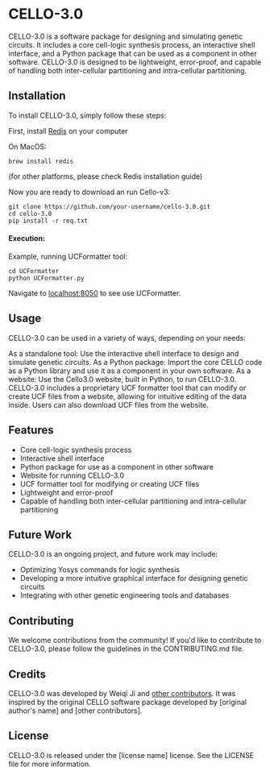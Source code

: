 # CELLO-3.0

CELLO-3.0 is a software package for designing and simulating genetic circuits. It includes a core cell-logic synthesis process, an interactive shell interface, and a Python package that can be used as a component in other software. CELLO-3.0 is designed to be lightweight, error-proof, and capable of handling both inter-cellular partitioning and intra-cellular partitioning.

## Installation

To install CELLO-3.0, simply follow these steps:

First, install [Redis](https://redis.io/docs/getting-started/installation/) on your computer

On MacOS:
```
brew install redis
```
(for other platforms, please check Redis installation guide)

Now you are ready to download an run Cello-v3:
```
git clone https://github.com/your-username/cello-3.0.git
cd cello-3.0
pip install -r req.txt
```

#### Execution:

Example, running UCFormatter tool:
```
cd UCFormatter
python UCFormatter.py
```
Navigate to [localhost:8050]() to see use UCFormatter.

## Usage

CELLO-3.0 can be used in a variety of ways, depending on your needs:

As a standalone tool: Use the interactive shell interface to design and simulate genetic circuits.
As a Python package: Import the core CELLO code as a Python library and use it as a component in your own software.
As a website: Use the Cello3.0 website, built in Python, to run CELLO-3.0.
CELLO-3.0 includes a proprietary UCF formatter tool that can modify or create UCF files from a website, allowing for intuitive editing of the data inside. Users can also download UCF files from the website.

## Features

* Core cell-logic synthesis process
* Interactive shell interface
* Python package for use as a component in other software
* Website for running CELLO-3.0
* UCF formatter tool for modifying or creating UCF files
* Lightweight and error-proof
* Capable of handling both inter-cellular partitioning and intra-cellular partitioning

## Future Work

CELLO-3.0 is an ongoing project, and future work may include:

* Optimizing Yosys commands for logic synthesis
* Developing a more intuitive graphical interface for designing genetic circuits
* Integrating with other genetic engineering tools and databases

## Contributing

We welcome contributions from the community! If you'd like to contribute to CELLO-3.0, please follow the guidelines in the CONTRIBUTING.md file.

## Credits

CELLO-3.0 was developed by Weiqi Ji and [other contributors](). It was inspired by the original CELLO software package developed by [original author's name] and [other contributors].

## License

CELLO-3.0 is released under the [license name] license. See the LICENSE file for more information.